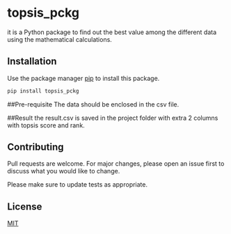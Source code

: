 # topsis_pckg

it is a Python package to find out the best value among the different data using the mathematical calculations.

## Installation

Use the package manager [pip](https://pip.pypa.io/en/stable/) to install this package.

```bash
pip install topsis_pckg
```
##Pre-requisite
The data should be enclosed in the csv file.

##Result
the result.csv is saved in the project folder with extra 2 columns with topsis score and rank.
## Contributing
Pull requests are welcome. For major changes, please open an issue first to discuss what you would like to change.

Please make sure to update tests as appropriate.

## License
[MIT](https://choosealicense.com/licenses/mit/)